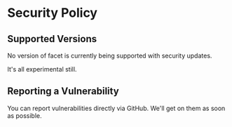 # Security Policy

## Supported Versions

No version of facet is currently being supported with security updates.

It's all experimental still.

## Reporting a Vulnerability

You can report vulnerabilities directly via GitHub. We'll get on them as soon as possible.
